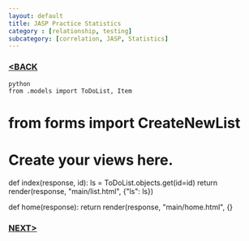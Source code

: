 ```yaml
---
layout: default
title: JASP Practice Statistics
category : [relationship, testing]
subcategory: [correlation, JASP, Statistics]
---
```

### [<BACK](/index.md)

    python
    from .models import ToDoList, Item
# from forms import CreateNewList


# Create your views here.


def index(response, id):
    ls = ToDoList.objects.get(id=id)
    return render(response, "main/list.html", {"ls": ls})


def home(response):
    return render(response, "main/home.html", {}
    
    





### [NEXT>](/_posts/2020-05-20-post1.md)
